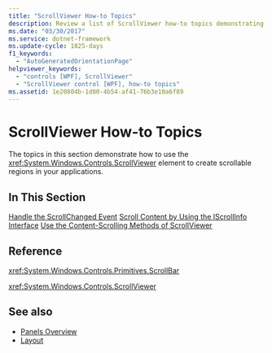 ```yaml
---
title: "ScrollViewer How-to Topics"
description: Review a list of ScrollViewer how-to topics demonstrating how to use the ScrollViewer element to create scrollable regions in your applications.
ms.date: "03/30/2017"
ms.service: dotnet-framework
ms.update-cycle: 1825-days
f1_keywords:
  - "AutoGeneratedOrientationPage"
helpviewer_keywords:
  - "controls [WPF], ScrollViewer"
  - "ScrollViewer control [WPF], how-to topics"
ms.assetid: 1e20804b-1d80-4b54-af41-76b3e10a6f89
---
```

# ScrollViewer How-to Topics

The topics in this section demonstrate how to use the <xref:System.Windows.Controls.ScrollViewer> element to create scrollable regions in your applications.

## In This Section

[Handle the ScrollChanged Event](how-to-handle-the-scrollchanged-event.md)
[Scroll Content by Using the IScrollInfo Interface](how-to-scroll-content-by-using-the-iscrollinfo-interface.md)
[Use the Content-Scrolling Methods of ScrollViewer](how-to-use-the-content-scrolling-methods-of-scrollviewer.md)

## Reference

<xref:System.Windows.Controls.Primitives.ScrollBar>

<xref:System.Windows.Controls.ScrollViewer>

## See also

- [Panels Overview](panels-overview.md)
- [Layout](../advanced/layout.md)
